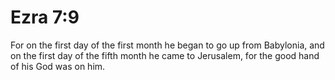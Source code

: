 # Ezra 7:9

For on the first day of the first month he began to go up from Babylonia, and on the first day of the fifth month he came to Jerusalem, for the good hand of his God was on him.
